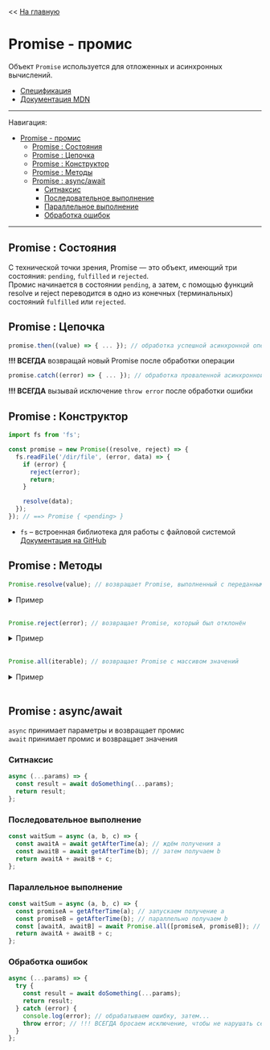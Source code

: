 << [На главную](../README.md)

# Promise - промис

Объект `Promise` используется для отложенных и асинхронных вычислений.

- [Спецификация](https://tc39.es/ecma262/#sec-promise-objects)
- [Документация MDN](https://developer.mozilla.org/ru/docs/Web/JavaScript/Reference/Global_Objects/Promise)

---

Навигация:

- [Promise - промис](#promise---промис)
  - [Promise : Состояния](#promise--состояния)
  - [Promise : Цепочка](#promise--цепочка)
  - [Promise : Конструктор](#promise--конструктор)
  - [Promise : Методы](#promise--методы)
  - [Promise : async/await](#promise--asyncawait)
    - [Ситнаксис](#ситнаксис)
    - [Последовательное выполнение](#последовательное-выполнение)
    - [Параллельное выполнение](#параллельное-выполнение)
    - [Обработка ошибок](#обработка-ошибок)

---

## Promise : Состояния

С технической точки зрения, Promise — это объект, имеющий три состояния: `pending`, `fulfilled` и `rejected`.  
Промис начинается в состоянии `pending`, а затем, с помощью функций resolve и reject переводится в одно из конечных (терминальных) состояний `fulfilled` или `rejected`.

## Promise : Цепочка

```js
promise.then((value) => { ... }); // обработка успешной асинхронной операции
```

**!!! ВСЕГДА** возвращай новый Promise после обработки операции

```js
promise.catch((error) => { ... }); // обработка проваленной асинхронной операции
```

**!!! ВСЕГДА** вызывай исключение `throw error` после обработки ошибки

## Promise : Конструктор

```js
import fs from 'fs';

const promise = new Promise((resolve, reject) => {
  fs.readFile('/dir/file', (error, data) => {
    if (error) {
      reject(error);
      return;
    }

    resolve(data);
  });
}); // ==> Promise { <pending> }
```

- `fs` – встроенная библиотека для работы с файловой системой  
  [Документация на GitHub](https://github.com/nodejs/node/blob/master/doc/api/fs.md)

## Promise : Методы

<a id="resolve"></a>

```js
Promise.resolve(value); // возвращает Promise, выполненный с переданным значением
```

<details>
<summary>Пример</summary>

```js
Promise.resolve([1, 2, 3])
  .catch((error) => {
    console.log('Ошибка!');
    return error;
  })
  .then((value) => {
    console.log(value);
    return value;
  });
// Console:
// [1, 2, 3]
```

</details><br>

<a id="reject"></a>

```js
Promise.reject(error); // возвращает Promise, который был отклонён
```

<details>
<summary>Пример</summary>

```js
Promise.reject([1, 2, 3])
  .catch((error) => {
    console.log('Ошибка!');
    return error;
  })
  .then((value) => {
    console.log(value);
    return value;
  });
// Console:
// Ошибка!
// [1, 2, 3]
```

</details><br>

<a id="all"></a>

```js
Promise.all(iterable); // возвращает Promise с массивом значений
```

<details>
<summary>Пример</summary>

```js
import fs from 'fs';

Promise.all(['/dir1/file', '/dir1', '/dir2', '/dir2/file'])
  .then((list) => {
    console.log(list);
    // преобразуем массив значений в массив промисов
    const promiseList = list.map((item) => fs.promises.stat(item));
    return Promise.all(promiseList); // !!! ВСЕГДА из then() возвращаем Promise
  })
  .then((list) => {
    console.log(list);
    // обрабатываем массив с результатами
    const statList = list.map((item) => (item.isFile() ? 'file' : 'directory'));
    return Promise.resolve(statList); // !!! ВСЕГДА из then() возвращаем Promise
  })
  .then(console.log);

// Console:
// [ '/dir1/file', '/dir1', '/dir2', '/dir2/file' ]
// [ { fs.Stats }, { fs.Stats }, { fs.Stats }, { fs.Stats } ]
// [ 'file', 'directory', 'directory', 'file' ]
```

- `fs.promises` – промисы, используемые в модуле fs  
  [Документация на GitHub](https://github.com/nodejs/node/blob/master/doc/api/fs.md)

</details><br>

## Promise : async/await

`async` принимает параметры и возвращает промис  
`await` принимает промис и возвращает значения

### Ситнаксис

```js
async (...params) => {
  const result = await doSomething(...params);
  return result;
};
```

### Последовательное выполнение

```js
const waitSum = async (a, b, c) => {
  const awaitA = await getAfterTime(a); // ждём получения a
  const awaitB = await getAfterTime(b); // затем получаем b
  return awaitA + awaitB + c;
};
```

### Параллельное выполнение

```js
const waitSum = async (a, b, c) => {
  const promiseA = getAfterTime(a); // запускаем получение a
  const promiseB = getAfterTime(b); // параллельно получаем b
  const [awaitA, awaitB] = await Promise.all([promiseA, promiseB]); // ждём получения a и b
  return awaitA + awaitB + c;
};
```

### Обработка ошибок

```js
async (...params) => {
  try {
    const result = await doSomething(...params);
    return result;
  } catch (error) {
    console.log(error); // обрабатываем ошибку, затем...
    throw error; // !!! ВСЕГДА бросаем исключение, чтобы не нарушать семантику
  }
};
```
